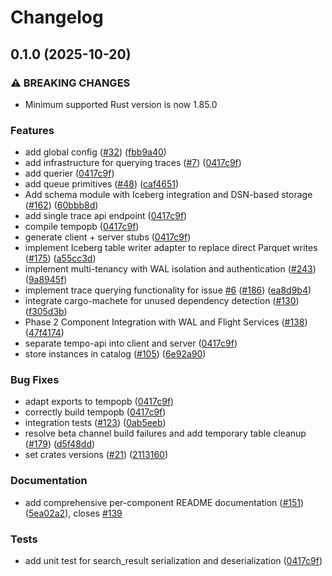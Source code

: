# Changelog

## 0.1.0 (2025-10-20)


### ⚠ BREAKING CHANGES

* Minimum supported Rust version is now 1.85.0

### Features

* add global config ([#32](https://github.com/cedricziel/signaldb/issues/32)) ([fbb9a40](https://github.com/cedricziel/signaldb/commit/fbb9a407d45ae8f606334fc4154caee7ae4a12d9))
* add infrastructure for querying traces ([#7](https://github.com/cedricziel/signaldb/issues/7)) ([0417c9f](https://github.com/cedricziel/signaldb/commit/0417c9ffea7187fb40160217ae8b8ab78c43d12c))
* add querier ([0417c9f](https://github.com/cedricziel/signaldb/commit/0417c9ffea7187fb40160217ae8b8ab78c43d12c))
* add queue primitives ([#48](https://github.com/cedricziel/signaldb/issues/48)) ([caf4651](https://github.com/cedricziel/signaldb/commit/caf46518c2e7ee574d63617a9210774ed2531739))
* Add schema module with Iceberg integration and DSN-based storage ([#162](https://github.com/cedricziel/signaldb/issues/162)) ([60bbb8d](https://github.com/cedricziel/signaldb/commit/60bbb8d09a5ff63e2114c6383e7650c9dfef0d24))
* add single trace api endpoint ([0417c9f](https://github.com/cedricziel/signaldb/commit/0417c9ffea7187fb40160217ae8b8ab78c43d12c))
* compile tempopb ([0417c9f](https://github.com/cedricziel/signaldb/commit/0417c9ffea7187fb40160217ae8b8ab78c43d12c))
* generate client + server stubs ([0417c9f](https://github.com/cedricziel/signaldb/commit/0417c9ffea7187fb40160217ae8b8ab78c43d12c))
* implement Iceberg table writer adapter to replace direct Parquet writes ([#175](https://github.com/cedricziel/signaldb/issues/175)) ([a55cc3d](https://github.com/cedricziel/signaldb/commit/a55cc3dbd06d955ee82d64e002abab588102df04))
* implement multi-tenancy with WAL isolation and authentication ([#243](https://github.com/cedricziel/signaldb/issues/243)) ([9a8945f](https://github.com/cedricziel/signaldb/commit/9a8945f06e871a96f5890e194534ae11ebb1f35b))
* implement trace querying functionality for issue [#6](https://github.com/cedricziel/signaldb/issues/6) ([#186](https://github.com/cedricziel/signaldb/issues/186)) ([ea8d9b4](https://github.com/cedricziel/signaldb/commit/ea8d9b47446cdbb89bb05b0a5c048c023d4dde49))
* integrate cargo-machete for unused dependency detection ([#130](https://github.com/cedricziel/signaldb/issues/130)) ([f305d3b](https://github.com/cedricziel/signaldb/commit/f305d3b9a6923ca2f7eca95ee83ed9002ee7cee1))
* Phase 2 Component Integration with WAL and Flight Services ([#138](https://github.com/cedricziel/signaldb/issues/138)) ([47f4174](https://github.com/cedricziel/signaldb/commit/47f417488c7b0225d031219df94a1d7eb55ff166))
* separate tempo-api into client and server ([0417c9f](https://github.com/cedricziel/signaldb/commit/0417c9ffea7187fb40160217ae8b8ab78c43d12c))
* store instances in catalog ([#105](https://github.com/cedricziel/signaldb/issues/105)) ([6e92a90](https://github.com/cedricziel/signaldb/commit/6e92a9031a20c04658a1060fa2b7733d5e244f0e))


### Bug Fixes

* adapt exports to tempopb ([0417c9f](https://github.com/cedricziel/signaldb/commit/0417c9ffea7187fb40160217ae8b8ab78c43d12c))
* correctly build tempopb ([0417c9f](https://github.com/cedricziel/signaldb/commit/0417c9ffea7187fb40160217ae8b8ab78c43d12c))
* integration tests ([#123](https://github.com/cedricziel/signaldb/issues/123)) ([0ab5eeb](https://github.com/cedricziel/signaldb/commit/0ab5eeb9a0637483efaae88175ab9648c9dd2fb9))
* resolve beta channel build failures and add temporary table cleanup ([#179](https://github.com/cedricziel/signaldb/issues/179)) ([d5f48dd](https://github.com/cedricziel/signaldb/commit/d5f48dd69cf1026295a825aea00f847c284ebe18))
* set crates versions ([#21](https://github.com/cedricziel/signaldb/issues/21)) ([2113160](https://github.com/cedricziel/signaldb/commit/21131604ba4d7277f2b9e7f26b103ac03ef1bcaf))


### Documentation

* add comprehensive per-component README documentation ([#151](https://github.com/cedricziel/signaldb/issues/151)) ([5ea02a2](https://github.com/cedricziel/signaldb/commit/5ea02a2dd660bc03639a3a82c0146f18c147ecfb)), closes [#139](https://github.com/cedricziel/signaldb/issues/139)


### Tests

* add unit test for search_result serialization and deserialization ([0417c9f](https://github.com/cedricziel/signaldb/commit/0417c9ffea7187fb40160217ae8b8ab78c43d12c))
